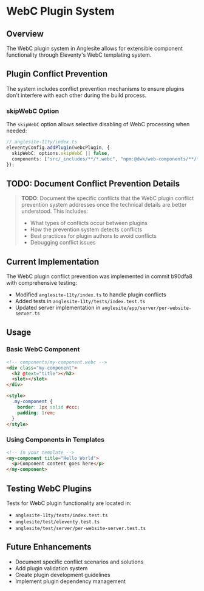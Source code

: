 # WebC Plugin System

## Overview

The WebC plugin system in Anglesite allows for extensible component functionality through Eleventy's WebC templating system.

## Plugin Conflict Prevention

The system includes conflict prevention mechanisms to ensure plugins don't interfere with each other during the build process.

### skipWebC Option

The `skipWebC` option allows selective disabling of WebC processing when needed:

```typescript
// anglesite-11ty/index.ts
eleventyConfig.addPlugin(webcPlugin, {
  skipWebC: options.skipWebC || false,
  components: ["src/_includes/**/*.webc", "npm:@dwk/web-components/**/*.webc"],
});
```

## TODO: Document Conflict Prevention Details

> **TODO**: Document the specific conflicts that the WebC plugin conflict prevention system addresses once the technical details are better understood. This includes:
>
> - What types of conflicts occur between plugins
> - How the prevention system detects conflicts
> - Best practices for plugin authors to avoid conflicts
> - Debugging conflict issues

## Current Implementation

The WebC plugin conflict prevention was implemented in commit b90dfa8 with comprehensive testing:

- Modified `anglesite-11ty/index.ts` to handle plugin conflicts
- Added tests in `anglesite-11ty/tests/index.test.ts`
- Updated server implementation in `anglesite/app/server/per-website-server.ts`

## Usage

### Basic WebC Component

```html
<!-- components/my-component.webc -->
<div class="my-component">
  <h2 @text="title"></h2>
  <slot></slot>
</div>

<style>
  .my-component {
    border: 1px solid #ccc;
    padding: 1rem;
  }
</style>
```

### Using Components in Templates

```html
<!-- In your template -->
<my-component title="Hello World">
  <p>Component content goes here</p>
</my-component>
```

## Testing WebC Plugins

Tests for WebC plugin functionality are located in:

- `anglesite-11ty/tests/index.test.ts`
- `anglesite/test/eleventy.test.ts`
- `anglesite/test/server/per-website-server.test.ts`

## Future Enhancements

- Document specific conflict scenarios and solutions
- Add plugin validation system
- Create plugin development guidelines
- Implement plugin dependency management
